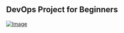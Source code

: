 ## DevOps Project for Beginners   

[![Image](https://github.com/yankils/Simple-DevOps-Project/blob/master/Devops_course.PNG "DevOps Project - CI/CD with Ansible Docker Kubernetes ")](https://www.udemy.com/course/valaxy-devops/?referralCode=8147A5CF4C8C7D9E253F)
